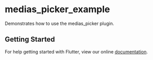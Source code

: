 # medias_picker_example

Demonstrates how to use the medias_picker plugin.

## Getting Started

For help getting started with Flutter, view our online
[documentation](https://flutter.io/).
